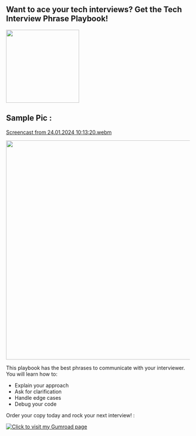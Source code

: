 ##  Want to ace your tech interviews? Get the Tech Interview Phrase Playbook!


<img src="https://github.com/mdabir1203/Cheatsheet/assets/66947064/cc97f93e-b050-4ad5-b0ad-1aa0516718ca" width="200" height="200">

## Sample Pic : 


[Screencast from 24.01.2024 10:13:20.webm](https://github.com/mdabir1203/Cheatsheet/assets/66947064/cc7126eb-d72c-4058-9185-cd67df3e8e33)

 <img src="https://github.com/mdabir1203/Cheatsheet/assets/66947064/7b37fff4-9925-4c4e-a200-59e4bda84665" width="600" height="600">


This playbook has the best phrases to communicate with your interviewer. You will learn how to:

- Explain your approach
- Ask for clarification
- Handle edge cases
- Debug your code

Order your copy today and rock your next interview! : 


[![Click to visit my Gumroad page](https://github.com/mdabir1203/Cheatsheet/assets/66947064/ec4d479f-c0d5-450a-be0a-04b32a0aee1b)](https://abir4.gumroad.com/l/dbnrjo)
